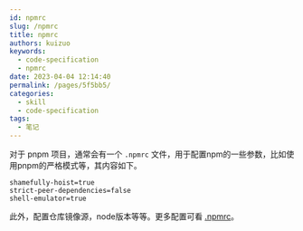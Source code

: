 ```yaml
---
id: npmrc
slug: /npmrc
title: npmrc
authors: kuizuo
keywords:
  - code-specification
  - npmrc
date: 2023-04-04 12:14:40
permalink: /pages/5f5bb5/
categories:
  - skill
  - code-specification
tags:
  - 笔记
---
```


对于 pnpm 项目，通常会有一个 `.npmrc` 文件，用于配置npm的一些参数，比如使用pnpm的严格模式等，其内容如下。

```properties title='.npmrc'
shamefully-hoist=true
strict-peer-dependencies=false
shell-emulator=true
```

此外，配置仓库镜像源，node版本等等。更多配置可看 [.npmrc](https://pnpm.io/npmrc)。
